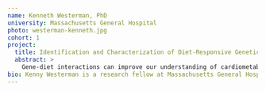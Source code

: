 ```yaml
---
name: Kenneth Westerman, PhD
university: Massachusetts General Hospital
photo: westerman-kenneth.jpg
cohort: 1
project:
  title: Identification and Characterization of Diet-Responsive Genetic Loci for Glycemic Traits
  abstract: >
    Gene-diet interactions can improve our understanding of cardiometabolic traits and inform precision nutrition, but they suffer from low power and poor molecular characterization. I hypothesize that a multi-exposure approach to gene-environment interaction testing combined with molecular characterization using metabolomics will allow the discovery of a robust set of diet-interacting loci for glycemic traits.  BDC will provide access to the diverse set of TOPMed cohorts and an environment for running cloud-based workflows. This project will demonstrate the value of the BDC ecosystem in enabling impactful, computationally-intensive research and create additional workflows to be made available for future users.
bio: Kenny Westerman is a research fellow at Massachusetts General Hospital and the Broad Institute. He is interested in developing improved approaches to precision nutrition using genomic and bioinformatic methods. Westerman received his PhD in Biochemical and Molecular Nutrition from Tufts University and is now a part of the Manning Laboratory, where his work involves the development of software and cloud workflows for large-scale gene-environment interaction analysis. His current projects aim to apply these tools to uncover novel gene-diet interactions and develop molecular predictors of personalized response to diet.
---
```

